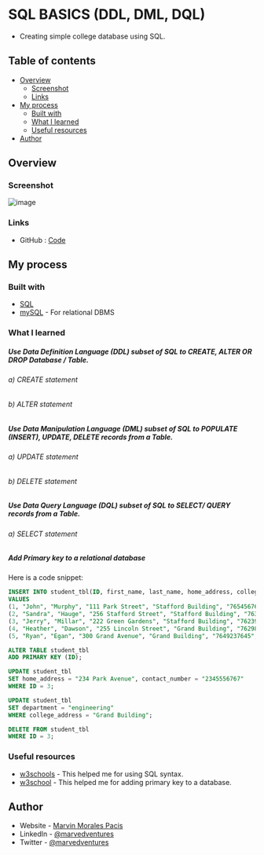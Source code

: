 # SQL BASICS (DDL, DML, DQL)

- Creating simple college database using SQL.

## Table of contents

- [Overview](#overview)
  - [Screenshot](#screenshot)
  - [Links](#links)
- [My process](#my-process)
  - [Built with](#built-with)
  - [What I learned](#what-i-learned)
  - [Useful resources](#useful-resources)
- [Author](#author)

## Overview

### Screenshot

![image](https://user-images.githubusercontent.com/108392678/215503799-f5df80ac-ab79-4c3a-91e7-2df53cd69d59.png)


### Links

- GitHub : [Code](https://github.com/marvedventures/sql-ddl-dml-dql)

## My process

### Built with

- [SQL](https://beta.reactjs.org/)
- [mySQL](https://www.mysql.com/) - For relational DBMS

### What I learned

##### Use Data Definition Language (DDL) subset of SQL to CREATE, ALTER OR DROP Database / Table.

######  a) CREATE statement

######  b) ALTER statement

##### Use Data Manipulation Language (DML) subset of SQL to POPULATE (INSERT), UPDATE, DELETE records from a Table.

######  a) UPDATE statement

######  b) DELETE statement

##### Use Data Query Language (DQL) subset of SQL to SELECT/ QUERY records from a Table.

######  a) SELECT statement

##### Add Primary key to a relational database

Here is a code snippet:

```sql
INSERT INTO student_tbl(ID, first_name, last_name, home_address, college_address, contact_number, department)
VALUES
(1, "John", "Murphy", "111 Park Street", "Stafford Building", "7654567632", "science"),
(2, "Sandra", "Hauge", "256 Stafford Street", "Stafford Building", "7634567652", "science"),
(3, "Jerry", "Millar", "222 Green Gardens", "Stafford Building", "7623951287", "science"),
(4, "Heather", "Dawson", "255 Lincoln Street", "Grand Building", "7629845645", "enginerring"),
(5, "Ryan", "Egan", "300 Grand Avenue", "Grand Building", "7649237645", "enginerring");

ALTER TABLE student_tbl
ADD PRIMARY KEY (ID);

UPDATE student_tbl
SET home_address = "234 Park Avenue", contact_number = "2345556767"
WHERE ID = 3;

UPDATE student_tbl
SET department = "engineering"
WHERE college_address = "Grand Building";

DELETE FROM student_tbl
WHERE ID = 3;
```

### Useful resources

- [w3schools](https://www.w3schools.com/sql/sql_create_db.asp) - This helped me for using SQL syntax.
- [w3school](https://www.w3schools.com/sql/sql_primarykey.ASP) - This helped me for adding primary key to a database.

## Author

- Website - [Marvin Morales Pacis](https://marvin-morales-pacis.vercel.app/)
- LinkedIn - [@marvedventures](https://www.linkedin.com/in/marvedventures/)
- Twitter - [@marvedventures](https://www.twitter.com/marvedventures)
